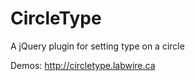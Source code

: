 CircleType
========

A jQuery plugin for setting type on a circle

Demos: http://circletype.labwire.ca

